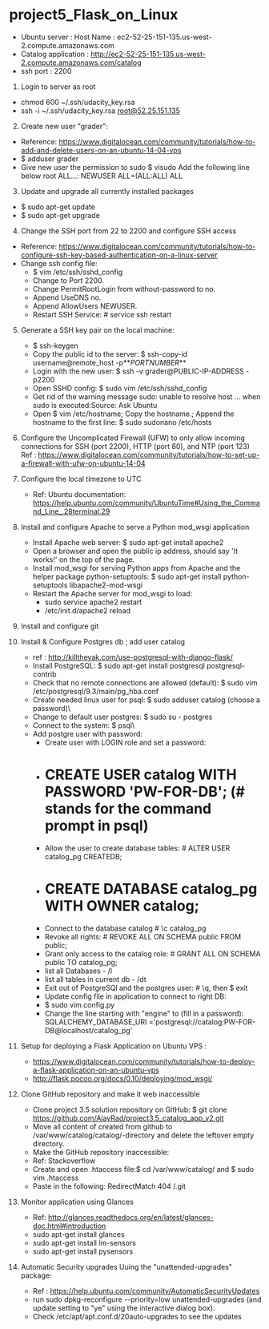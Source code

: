 # project5_Flask_on_Linux
- Ubuntu server : Host Name  : ec2-52-25-151-135.us-west-2.compute.amazonaws.com 
- Catalog application : http://ec2-52-25-151-135.us-west-2.compute.amazonaws.com/catalog 
- ssh port : 2200 

1. Login to server as root 
  * chmod 600 ~/.ssh/udacity_key.rsa
  * ssh -i ~/.ssh/udacity_key.rsa root@52.25.151.135
2. Create new user "grader":
  * Reference: https://www.digitalocean.com/community/tutorials/how-to-add-and-delete-users-on-an-ubuntu-14-04-vps
  * $ adduser grader
  * Give new user the permission to sudo 
        $ visudo
        Add the following line below root ALL...: NEWUSER ALL=(ALL:ALL) ALL
3. Update and upgrade all currently installed packages
  * $ sudo apt-get update
  * $ sudo apt-get upgrade
4. Change the SSH port from 22 to 2200 and configure SSH access 
  * Reference: https://www.digitalocean.com/community/tutorials/how-to-configure-ssh-key-based-authentication-on-a-linux-server
  * Change ssh config file:
     * $ vim /etc/ssh/sshd_config
     * Change to Port 2200. 
     * Change PermitRootLogin from without-password to no. 
     * Append UseDNS no.
     * Append AllowUsers NEWUSER.
     * Restart SSH Service: # service ssh restart 
5. Generate a SSH key pair on the local machine:
    * $ ssh-keygen
    * Copy the public id to the server: $ ssh-copy-id username@remote_host -p**_PORTNUMBER_**
    * Login with the new user:     $ ssh -v grader@PUBLIC-IP-ADDRESS -p2200
    * Open SSHD config:   $ sudo vim /etc/ssh/sshd_config
    * Get rid of the warning message sudo: unable to resolve host ... when sudo is executed:Source: Ask Ubuntu
    * Open $ vim /etc/hostname; Copy the hostname.; Append the hostname to the first line: $ sudo sudonano /etc/hosts
6. Configure the Uncomplicated Firewall (UFW) to only allow incoming connections for SSH (port 2200), HTTP (port 80), and NTP (port 123) Ref : https://www.digitalocean.com/community/tutorials/how-to-set-up-a-firewall-with-ufw-on-ubuntu-14-04
7. Configure the local timezone to UTC  
    * Ref: Ubuntu documentation: https://help.ubuntu.com/community/UbuntuTime#Using_the_Command_Line_.28terminal.29
8. Install and configure Apache to serve a Python mod_wsgi application
    * Install Apache web server:    $ sudo apt-get install apache2
    * Open a browser and open the public ip address, should say 'It works!' on the top of the page.
    * Install mod_wsgi for serving Python apps from Apache and the helper package python-setuptools:     $ sudo apt-get install python-setuptools libapache2-mod-wsgi
    * Restart the Apache server for mod_wsgi to load:
       * sudo service apache2 restart
       * /etc/init.d/apache2 reload 
9. Install and configure git
10. Install & Configure Postgres db  ; add user catalog 
    * ref : http://killtheyak.com/use-postgresql-with-django-flask/
    * Install PostgreSQL:  $ sudo apt-get install postgresql postgresql-contrib
    * Check that no remote connections are allowed (default): $ sudo vim /etc/postgresql/9.3/main/pg_hba.conf
    * Create needed linux user for psql:   $ sudo adduser catalog (choose a password)\
    * Change to default user postgres:     $ sudo su - postgres
    * Connect to the system:     $ psql\
    * Add postgre user with password:
      * Create user with LOGIN role and set a password: 
      * # CREATE USER catalog WITH PASSWORD 'PW-FOR-DB'; (# stands for the command prompt in psql)
      * Allow the user to create database tables: # ALTER USER catalog_pg CREATEDB;   
      * # CREATE DATABASE catalog_pg WITH OWNER catalog;   
      * Connect to the database catalog # \c catalog_pg
      * Revoke all rights: # REVOKE ALL ON SCHEMA public FROM public;
      * Grant only access to the catalog role: # GRANT ALL ON SCHEMA public TO catalog_pg; 
      * list all Databases - /l
      * list all tables in current db - /dt
      * Exit out of PostgreSQl and the postgres user:     # \q, then $ exit
      * Update config file in application to connect to right DB: 
      * $ sudo vim config.py 
      * Change the line starting with "engine" to (fill in a password):         SQLALCHEMY_DATABASE_URI ='postgresql://catalog:PW-FOR-DB@localhost/catalog_pg'
11. Setup for deploying a Flask Application on Ubuntu VPS : 
      * https://www.digitalocean.com/community/tutorials/how-to-deploy-a-flask-application-on-an-ubuntu-vps
      * http://flask.pocoo.org/docs/0.10/deploying/mod_wsgi/
12. Clone GitHub repository and make it web inaccessible
      * Clone project 3.5 solution repository on GitHub:   $ git clone https://github.com/AjayRad/project3.5_catalog_app_v2.git
      * Move all content of created from github to /var/www/catalog/catalog/-directory and delete the leftover empty directory.
      * Make the GitHub repository inaccessible:
      * Ref: Stackoverflow
      * Create and open .htaccess file:$ cd /var/www/catalog/ and $ sudo vim .htaccess
      * Paste in the following: RedirectMatch 404 /\.git
13. Monitor application using Glances 
      * Ref: http://glances.readthedocs.org/en/latest/glances-doc.html#introduction
      * sudo apt-get install glances
      * sudo apt-get install lm-sensors
      * sudo apt-get install pysensors

14. Automatic Security upgrades Uuing the "unattended-upgrades" package:
      * Ref : https://help.ubuntu.com/community/AutomaticSecurityUpdates 
      * run sudo dpkg-reconfigure --priority=low unattended-upgrades (and update setting to "ye" using the interactive dialog box). 
      * Check /etc/apt/apt.conf.d/20auto-upgrades to see the updates 
    
